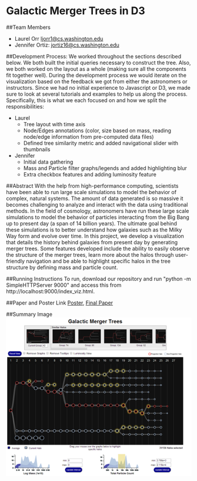 Galactic Merger Trees in D3
===============

##Team Members
- Laurel Orr ljorr1@cs.washington.edu
- Jennifer Ortiz:  jortiz16@cs.washington.edu

##Development Process:
We worked throughout the sections described below. We both built the initial queries necessary to construct the tree. Also, we both worked on the layout as a whole (making sure all the components fit together well). During the development process we would iterate on the visualization based on the feedback we got from either the astronomers or instructors. Since we had no initial experience to Javascript or D3, we made sure to look at several tutorials and examples to help us along the process. Specifically, this is what we each focused on and how we split the responsibilities:

* Laurel
  * Tree layout with time axis
  * Node/Edges annotations (color, size based on mass, reading node/edge information from pre-computed data files)
  * Defined tree similarity metric and added navigational slider with thumbnails
* Jennifer
  * Initial data gathering
  * Mass and Particle filter graphs/legends and added highlighting blur
  * Extra checkbox features and adding luminosity feature

##Abstract
With the help from high-performance computing, scientists have been able to run large scale simulations to model the behavior of complex, natural systems. The amount of data generated is so massive it becomes challenging to analyze and interact with the data using traditional methods. In the field of cosmology, astronomers have run these large scale simulations to model the behavior of particles interacting from the Big Bang up to present day (a span of 14 billion years). The ultimate goal behind these simulations is to better understand how galaxies such as the Milky Way form and evolve over time. In this project, we develop a visualization that details the history behind galaxies from present day by generating merger trees. Some features developed include the ability to easily observe the structure of the merger trees, learn more about the halos through user-friendly navigation and be able to highlight specific halos in the tree structure by defining mass and particle count.

##Running Instructions
To run, download our repository and run "python -m SimpleHTTPServer 9000" and access this from http://localhost:9000/index_viz.html. 

##Paper and Poster Link
[Poster](https://github.com/CSE512-14W/fp-ljorr1-jortiz16/raw/master/final/poster-ljorr1-jortiz16.pdf),
[Final Paper](https://github.com/CSE512-14W/fp-ljorr1-jortiz16/raw/master/final/paper-ljorr1-jortiz16.pdf) 

##Summary Image
![Image](https://github.com/CSE512-14W/fp-ljorr1-jortiz16/raw/master/summary.png)
